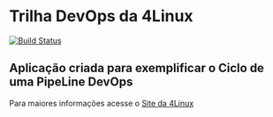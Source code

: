 # Trilha DevOps da 4Linux

<!-- Altere a Flag abaixo com sua URL do Travis -->
[![Build Status](https://travis-ci.org/Viniesque/DevOpsLab-HelloWorld.svg?branch=master)](https://travis-ci.org/Viniesque/DevOpsLab-HelloWorld)

## Aplicação criada para exemplificar o Ciclo de uma PipeLine DevOps


Para maiores informações acesse o [Site da 4Linux](https://www.4linux.com.br/cursos/devops)
